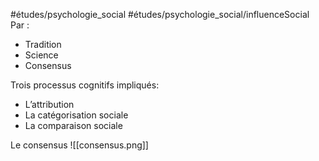 #études/psychologie_social
#études/psychologie_social/influenceSocial 
Par : 
- Tradition
- Science
- Consensus

Trois processus cognitifs impliqués: 
- L’attribution
- La catégorisation sociale
- La comparaison sociale


Le consensus 
![[consensus.png]]